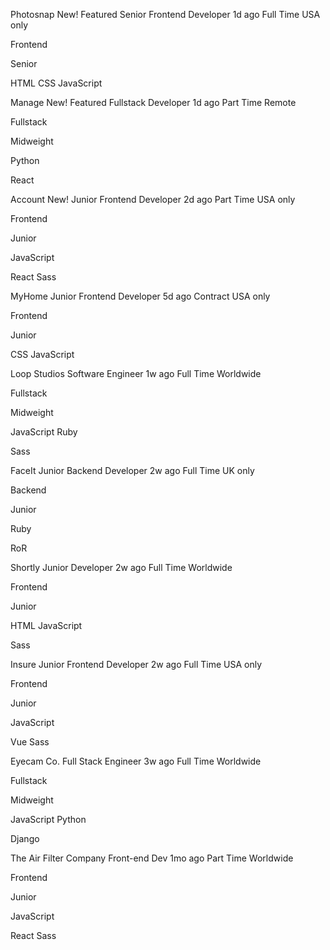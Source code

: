 <!-- Item Start -->
  Photosnap
  New!
  Featured
  Senior Frontend Developer
  1d ago
  Full Time
  USA only
  <!-- Role -->
  Frontend
  <!-- Level -->
  Senior
  <!-- Languages -->
  HTML
  CSS
  JavaScript
  <!-- Item End -->

  <!-- Item Start -->
  Manage
  New!
  Featured
  Fullstack Developer
  1d ago
  Part Time
  Remote
  <!-- Role -->
  Fullstack
  <!-- Level -->
  Midweight
  <!-- Languages -->
  Python
  <!-- Tools -->
  React
  <!-- Item End -->

  <!-- Item Start -->
  Account
  New!
  Junior Frontend Developer
  2d ago
  Part Time
  USA only
  <!-- Role -->
  Frontend
  <!-- Level -->
  Junior
  <!-- Languages -->
  JavaScript
  <!-- Tools -->
  React
  Sass
  <!-- Item End -->

  <!-- Item Start -->
  MyHome
  Junior Frontend Developer
  5d ago
  Contract
  USA only
  <!-- Role -->
  Frontend
  <!-- Level -->
  Junior
  <!-- Languages -->
  CSS
  JavaScript
  <!-- Item End -->

  <!-- Item Start -->
  Loop Studios
  Software Engineer
  1w ago
  Full Time
  Worldwide
  <!-- Role -->
  Fullstack
  <!-- Level -->
  Midweight
  <!-- Languages -->
  JavaScript
  Ruby
  <!-- Tools -->
  Sass
  <!-- Item End -->

  <!-- Item Start -->
  FaceIt
  Junior Backend Developer
  2w ago
  Full Time
  UK only
  <!-- Role -->
  Backend
  <!-- Level -->
  Junior
  <!-- Languages -->
  Ruby
  <!-- Tools -->
  RoR
  <!-- Item End -->

  <!-- Item Start -->
  Shortly
  Junior Developer
  2w ago
  Full Time
  Worldwide
  <!-- Role -->
  Frontend
  <!-- Level -->
  Junior
  <!-- Languages -->
  HTML
  JavaScript
  <!-- Tools -->
  Sass
  <!-- Item End -->

  <!-- Item Start -->
  Insure
  Junior Frontend Developer
  2w ago
  Full Time
  USA only
  <!-- Role -->
  Frontend
  <!-- Level -->
  Junior
  <!-- Languages -->
  JavaScript
  <!-- Tools -->
  Vue
  Sass
  <!-- Item End -->

  <!-- Item Start -->
  Eyecam Co.
  Full Stack Engineer
  3w ago
  Full Time
  Worldwide
  <!-- Role -->
  Fullstack
  <!-- Level -->
  Midweight
  <!-- Languages -->
  JavaScript
  Python
  <!-- Tools -->
  Django
  <!-- Item End -->

  <!-- Item Start -->
  The Air Filter Company
  Front-end Dev
  1mo ago
  Part Time
  Worldwide
  <!-- Role -->
  Frontend
  <!-- Level -->
  Junior
  <!-- Languages -->
  JavaScript
  <!-- Tools -->
  React
  Sass
  <!-- Item End -->